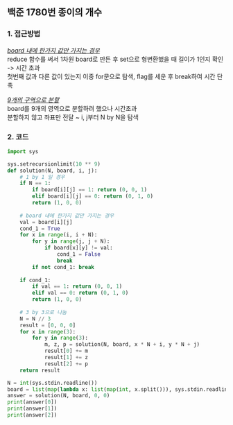 ## **백준 1780번 종이의 개수**

### **1. 접근방법**
_<u>board 내에 한가지 값만 가지는 경우</u>_  
reduce 함수를 써서 1차원 board로 만든 후 set으로 형변환했을 때 길이가 1인지 확인 -> 시간 초과  
첫번째 값과 다른 값이 있는지 이중 for문으로 탐색, flag를 세운 후 break하여 시간 단축  

_<u>9개의 구역으로 분할</u>_  
board를 9개의 영역으로 분할하려 했으나 시간초과  
분할하지 않고 좌표만 전달 ~ i, j부터 N by N을 탐색   


### **2. 코드**  

```python
import sys

sys.setrecursionlimit(10 ** 9)
def solution(N, board, i, j):
    # 1 by 1 일 경우
    if N == 1: 
        if board[i][j] == 1: return (0, 0, 1)
        elif board[i][j] == 0: return (0, 1, 0)
        return (1, 0, 0)
    
    # board 내에 한가지 값만 가지는 경우
    val = board[i][j]
    cond_1 = True
    for x in range(i, i + N):
        for y in range(j, j + N):
            if board[x][y] != val:
                cond_1 = False
                break
        if not cond_1: break
    
    if cond_1:
        if val == 1: return (0, 0, 1)
        elif val == 0: return (0, 1, 0)
        return (1, 0, 0)
    
    # 3 by 3으로 나눔
    N = N // 3
    result = [0, 0, 0]
    for x in range(3):
        for y in range(3):          
            m, z, p = solution(N, board, x * N + i, y * N + j)
            result[0] += m
            result[1] += z
            result[2] += p
    return result

N = int(sys.stdin.readline())
board = list(map(lambda x: list(map(int, x.split())), sys.stdin.readlines()))
answer = solution(N, board, 0, 0)
print(answer[0])
print(answer[1])
print(answer[2])
```